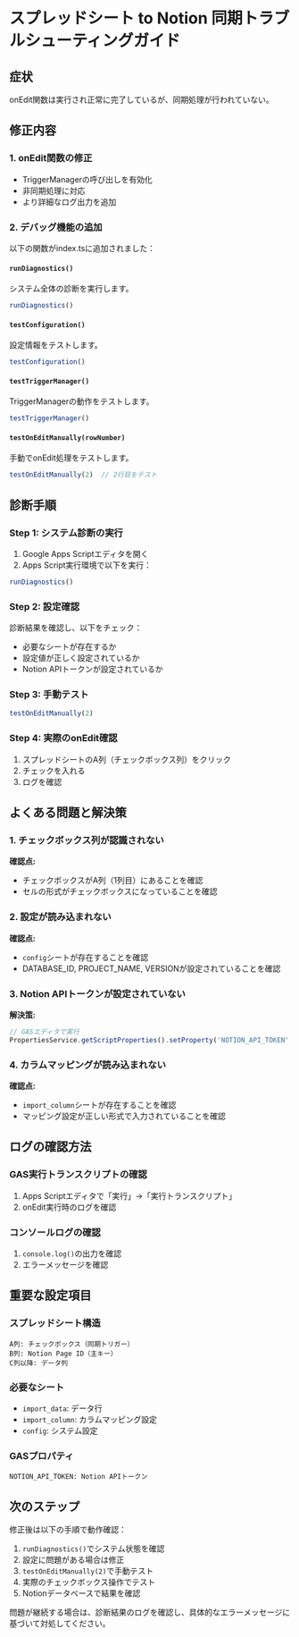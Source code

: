 # スプレッドシート to Notion 同期トラブルシューティングガイド

## 症状
onEdit関数は実行され正常に完了しているが、同期処理が行われていない。

## 修正内容

### 1. onEdit関数の修正
- TriggerManagerの呼び出しを有効化
- 非同期処理に対応
- より詳細なログ出力を追加

### 2. デバッグ機能の追加
以下の関数がindex.tsに追加されました：

#### `runDiagnostics()`
システム全体の診断を実行します。
```javascript
runDiagnostics()
```

#### `testConfiguration()`
設定情報をテストします。
```javascript
testConfiguration()
```

#### `testTriggerManager()`
TriggerManagerの動作をテストします。
```javascript
testTriggerManager()
```

#### `testOnEditManually(rowNumber)`
手動でonEdit処理をテストします。
```javascript
testOnEditManually(2)  // 2行目をテスト
```

## 診断手順

### Step 1: システム診断の実行
1. Google Apps Scriptエディタを開く
2. Apps Script実行環境で以下を実行：
```javascript
runDiagnostics()
```

### Step 2: 設定確認
診断結果を確認し、以下をチェック：
- 必要なシートが存在するか
- 設定値が正しく設定されているか
- Notion APIトークンが設定されているか

### Step 3: 手動テスト
```javascript
testOnEditManually(2)
```

### Step 4: 実際のonEdit確認
1. スプレッドシートのA列（チェックボックス列）をクリック
2. チェックを入れる
3. ログを確認

## よくある問題と解決策

### 1. チェックボックス列が認識されない
**確認点:**
- チェックボックスがA列（1列目）にあることを確認
- セルの形式がチェックボックスになっていることを確認

### 2. 設定が読み込まれない
**確認点:**
- `config`シートが存在することを確認
- DATABASE_ID, PROJECT_NAME, VERSIONが設定されていることを確認

### 3. Notion APIトークンが設定されていない
**解決策:**
```javascript
// GASエディタで実行
PropertiesService.getScriptProperties().setProperty('NOTION_API_TOKEN', 'your_token_here');
```

### 4. カラムマッピングが読み込まれない
**確認点:**
- `import_column`シートが存在することを確認
- マッピング設定が正しい形式で入力されていることを確認

## ログの確認方法

### GAS実行トランスクリプトの確認
1. Apps Scriptエディタで「実行」→「実行トランスクリプト」
2. onEdit実行時のログを確認

### コンソールログの確認
1. `console.log()`の出力を確認
2. エラーメッセージを確認

## 重要な設定項目

### スプレッドシート構造
```
A列: チェックボックス（同期トリガー）
B列: Notion Page ID（主キー）
C列以降: データ列
```

### 必要なシート
- `import_data`: データ行
- `import_column`: カラムマッピング設定
- `config`: システム設定

### GASプロパティ
```
NOTION_API_TOKEN: Notion APIトークン
```

## 次のステップ

修正後は以下の手順で動作確認：

1. `runDiagnostics()`でシステム状態を確認
2. 設定に問題がある場合は修正
3. `testOnEditManually(2)`で手動テスト
4. 実際のチェックボックス操作でテスト
5. Notionデータベースで結果を確認

問題が継続する場合は、診断結果のログを確認し、具体的なエラーメッセージに基づいて対処してください。
